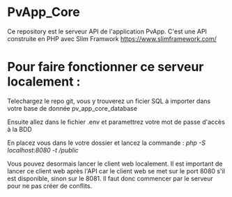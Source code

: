 # PvApp_Core

Ce repository est le serveur API de l'application PvApp.
C'est une API construite en PHP avec Slim Framwork https://www.slimframework.com/

# Pour faire fonctionner ce serveur localement :

Telechargez le repo git, vous y trouverez un ficier SQL à importer dans votre base de donnée pv_app_core_database

Ensuite allez dans le fichier .env et paramettrez votre mot de passe d'accès à la BDD

En placez vous dans le votre dossier et lancez la commande : *php -S localhost:8080 -t /public*

Vous pouvez desormais lancer le client web localement. Il est important de lancer ce client web après l'API car le client web se met sur le port 8080 s'il est disponible, sinon sur le 8081. Il faut donc commencer par le serveur pour ne pas créer de conflits.
